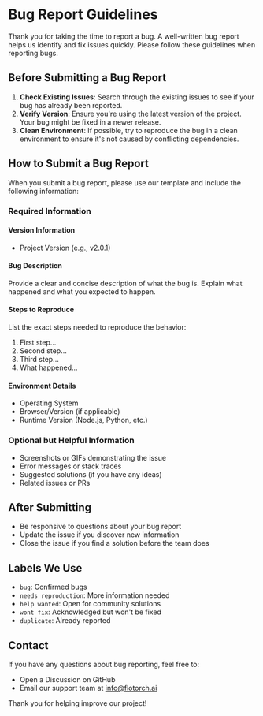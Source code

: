 # Bug Report Guidelines

Thank you for taking the time to report a bug. A well-written bug report helps us identify and fix issues quickly. Please follow these guidelines when reporting bugs.

## Before Submitting a Bug Report

1. **Check Existing Issues**: Search through the existing issues to see if your bug has already been reported.
2. **Verify Version**: Ensure you're using the latest version of the project. Your bug might be fixed in a newer release.
3. **Clean Environment**: If possible, try to reproduce the bug in a clean environment to ensure it's not caused by conflicting dependencies.

## How to Submit a Bug Report

When you submit a bug report, please use our template and include the following information:

### Required Information

#### Version Information
- Project Version (e.g., v2.0.1)

#### Bug Description
Provide a clear and concise description of what the bug is. Explain what happened and what you expected to happen.

#### Steps to Reproduce
List the exact steps needed to reproduce the behavior:
1. First step...
2. Second step...
3. Third step...
4. What happened...

#### Environment Details
- Operating System
- Browser/Version (if applicable)
- Runtime Version (Node.js, Python, etc.)

### Optional but Helpful Information

- Screenshots or GIFs demonstrating the issue
- Error messages or stack traces
- Suggested solutions (if you have any ideas)
- Related issues or PRs

## After Submitting

- Be responsive to questions about your bug report
- Update the issue if you discover new information
- Close the issue if you find a solution before the team does

## Labels We Use

- `bug`: Confirmed bugs
- `needs reproduction`: More information needed
- `help wanted`: Open for community solutions
- `wont fix`: Acknowledged but won't be fixed
- `duplicate`: Already reported

## Contact

If you have any questions about bug reporting, feel free to:
- Open a Discussion on GitHub
- Email our support team at info@flotorch.ai

Thank you for helping improve our project!